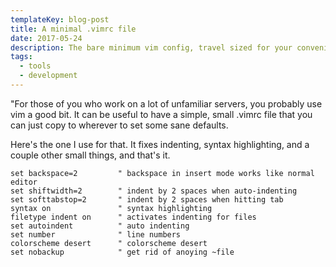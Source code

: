 ```yaml
---
templateKey: blog-post
title: A minimal .vimrc file
date: 2017-05-24
description: The bare minimum vim config, travel sized for your convenience.
tags:
  - tools
  - development
---
```


"For those of you who work on a lot of unfamiliar servers, you probably use vim a good bit. It can be useful to have a simple, small .vimrc file that you can just copy to wherever to set some sane defaults.

Here's the one I use for that. It fixes indenting, syntax highlighting, and a couple other small things, and that's it. 

```vim
set backspace=2         " backspace in insert mode works like normal editor
set shiftwidth=2        " indent by 2 spaces when auto-indenting
set softtabstop=2       " indent by 2 spaces when hitting tab
syntax on               " syntax highlighting
filetype indent on      " activates indenting for files
set autoindent          " auto indenting
set number              " line numbers
colorscheme desert      " colorscheme desert
set nobackup            " get rid of anoying ~file
```